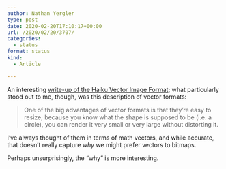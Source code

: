```yaml
---
author: Nathan Yergler
type: post
date: 2020-02-20T17:10:17+00:00
url: /2020/02/20/3707/
categories:
  - status
format: status
kind:
  - Article

---
```

An interesting <a href="https://blog.leahhanson.us/post/recursecenter2016/haiku_icons.html" rel="noopener noreferrer" target="_blank">write-up of the Haiku Vector Image Format</a>; what particularly stood out to me, though, was this description of vector formats:

> One of the big advantages of vector formats is that they’re easy to resize; because you know what the shape is supposed to be (i.e. a circle), you can render it very small or very large without distorting it.

I&#8217;ve always thought of them in terms of math vectors, and while accurate, that doesn&#8217;t really capture _why_ we might prefer vectors to bitmaps.

Perhaps unsurprisingly, the &#8220;why&#8221; is more interesting.